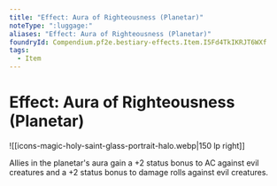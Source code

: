 ```yaml
---
title: "Effect: Aura of Righteousness (Planetar)"
noteType: ":luggage:"
aliases: "Effect: Aura of Righteousness (Planetar)"
foundryId: Compendium.pf2e.bestiary-effects.Item.I5Fd4TkIKRJT6WXf
tags:
  - Item
---
```


# Effect: Aura of Righteousness (Planetar)
![[icons-magic-holy-saint-glass-portrait-halo.webp|150 lp right]]

Allies in the planetar's aura gain a +2 status bonus to AC against evil creatures and a +2 status bonus to damage rolls against evil creatures.
